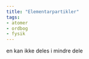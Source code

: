 ```yaml
---
title: "Elementarpartikler"
tags: 
- atomer
- ordbog
- fysik
---
```



en kan ikke deles i mindre dele